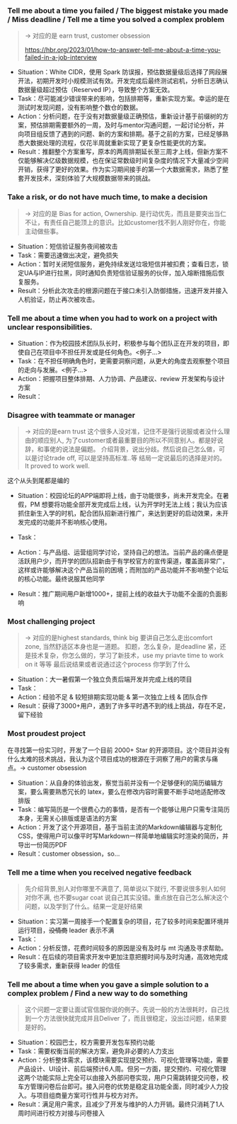 ### Tell me about a time you failed / The biggest mistake you made / Miss deadline / Tell me a time you solved a complex problem

> → 对应的是 earn trust, customer obsession
>
> https://hbr.org/2023/01/how-to-answer-tell-me-about-a-time-you-failed-in-a-job-interview

- Situation：White CIDR，使用 Spark 防误报，预估数据量级后选择了网段展开法，初期开发时小规模测试有效。开发完成后最终测试宕机，分析日志确认数据量级超过预估（Reserved IP），导致整个方案无效。
- Task：尽可能减少错误带来的影响，包括排期等，重新实现方案。幸运的是在测试时发现问题，没有影响整个数仓的数据。
- Action：分析问题，在于没有对数据量级正确预估，重新设计基于前缀树的方案，预估排期需要额外的一周，及时与mentor沟通问题，一起讨论分析，并向项目组反馈了遇到的问题、新的方案和排期。基于之前的方案，已经足够熟悉大数据处理的流程，仅花半周就重新实现了更复杂性能更优的方案。
- Result：推翻整个方案重写，原本的两周排期延长至三周才上线，但新方案不仅能够解决亿级数据规模，也在保证常数级时间复杂度的情况下大量减少空间开销，获得了更好的效果。作为实习期间接手的第一个大数据需求，熟悉了整套开发技术，深刻体验了大规模数据带来的挑战。

### Take a risk, or do not have much time, to make a decision 

> → 对应的是 Bias for action, Ownership.
> 是行动优先，而且是要突出当仁不让，有责任自己能顶上的意识。比如customer找不到人刚好你在，你能主动做些事。

- Situation：短信验证服务夜间被攻击
- Task：需要迅速做出决定，避免损失
- Action：暂时关闭短信服务，避免持续发送垃圾短信并被扣费；查看日志，锁定UA与IP进行拉黑，同时通知负责短信验证服务的伙伴，加入熔断措施后恢复服务。
- Result：分析此次攻击的根源问题在于接口未引入防御措施，迅速开发并接入人机验证，防止再次被攻击。

### Tell me about a time when you had to work on a project with unclear responsibilities.

- Situation：作为校园技术团队队长时，积极参与每个团队正在开发的项目，即使自己在项目中不担任开发或是任何角色。<例子…>
- Task：在不担任明确角色时，更需要洞察问题，从更大的角度去观察整个项目的走向与发展。<例子…>
- Action：把握项目整体排期、人力协调、产品建议、review 开发架构与设计方案
- Result：

### Disagree with teammate or manager

> → 对应的是earn trust
> 这个很多人没对准，记住不是强行说服或者没什么理由的顺应别人, 为了customer或者最重要目的所以不同意别人。都是好说辞，和事佬的说法是偏题。
> 介绍背景，说出分歧。然后说自己怎么做，可以是讨论trade off, 可以是坚持高标准..等 结局一定说最后的选择是对的。 It proved to work well.

这个从头到尾都是编的

- Situation：校园论坛的APP端即将上线，由于功能很多，尚未开发完全。在暑假，PM 想要将功能全部开发完成后上线，认为开学时无法上线；我认为应该抓住新生入学的时机，配合团队招新进行推广，来达到更好的启动效果，未开发完成的功能并不影响核心使用。

- Task：
- Action：与产品组、运营组同学讨论，坚持自己的想法。当前产品的痛点便是活跃用户少，而开学的团队招新由于有学校官方的宣传渠道，覆盖面非常广，这样或许能够解决这个产品当前的困境；而附加的产品功能并不影响整个论坛的核心功能。最终说服其他同学
- Result：推广期间用户新增1000+，提前上线的收益大于功能不全面的负面影响

### Most challenging project

> → 对应的是hi‍‍‌‌‍‌‍‌‌‌‌‍‍‍‌‌‍‌‍‌ghest standards, think big
> 要讲自己怎么走出comfort zone, 当然舒适区本身也是一道题。
> 扣题，怎么复杂，是deadline 紧，还是技术复杂，你怎么做的，学习了新技术，use my priavte time to work on it 等等 最后说结果或者说通过这个process 你学到了什么

- Situation：大一暑假第一个独立负责后端开发并完成上线的项目
- Task：
- Action：经验不足 & 较短排期实现功能 & 第一次独立上线 & 团队合作
- Result：获得了3000+用户，遇到了许多平时遇不到的线上挑战，存在不足，留下经验

### Most proudest project

在寻找第一份实习时，开发了一个目前 2000+ Star 的开源项目。这个项目并没有什么太难的技术挑战，我认为这个项目成功的根源在于洞察了用户的需求与痛点。-> customer obsession

- Situation：从自身的体验出发，察觉当前并没有一个足够便利的简历编辑方案，要么需要熟悉冗长的 latex，要么在修改内容时需要不断手动地适配修改排版
- Task：编写简历是一个很费心力的事情，是否有一个能够让用户只需专注简历本身，无需关心排版或是语法的方案
- Action：开发了这个开源项目，基于当前主流的Markdown编辑器与定制化CSS，使得用户可以像平时写Markdown一样简单地编辑实时渲染的简历，并导出一份简历PDF
- Result：customer obsession，so…

### Tell me a time when you received negative feedback

> 先介绍背景,别人对你哪里不满意了, 简单说以下就行, 不要说很多别人如何对你不满, 也不要sugar coat 说自己其实没错。重点放在自己怎么解决这个问题，以及学到了什么。结果一定是好结果

- Situation：实习第一周接手一个配置复杂的项目，花了较多时间来配置环境并运行项目，~~没情商~~ leader 表示不满
- Task：
- Action：分析反馈，花费时间较多的原因是没有及时与 mt 沟通及寻求帮助。
- Result：在后续的项目需求开发中更加注意把握时间与及时沟通，高效地完成了较多需求，重新获得 leader 的信任

### Tell me about a time when you gave a simple solution to a complex problem / Find a new way to do something

> 这个问题一定要让面试官信服你说的例子。先说一般的方法很耗时，自己找到一个方法很快就完成并且Deliver 了，而且很稳定，没出过问题，结果要是好的。

- Situation：校园巴士，校方需要开发包车预约功能
- Task：需要权衡当前的解决方案，避免非必要的人力支出
- Action：分析整体需求，该模块需要实现提交预约、可视化管理等功能，需要产品设计、UI设计、前后端预计6人周。但另一方面，提交预约、可视化管理这两个功能实际上完全可以由接入外部问卷实现，用户只需跳转提交问卷，校车方管理问卷后台即可。接入问卷的优势是稳定且功能全面，同时减少人力投入。与项目组商量方案可行性并与校方对齐。
- Result：满足用户需求，且减少了开发与维护的人力开销。最终只消耗了1人周时间进行校方对接与问卷接入